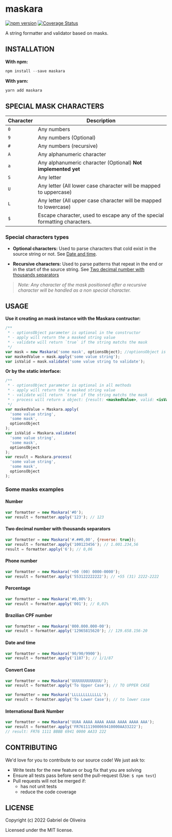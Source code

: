 # maskara
[![npm version](https://badge.fury.io/js/maskara.svg)](http://badge.fury.io/js/string-mask)
[![Coverage Status](https://coveralls.io/repos/github/th3rius/maskara/badge.svg?branch=master)](https://coveralls.io/github/th3rius/maskara?branch=master)

A string formatter and validator based on masks.

## INSTALLATION

**With npm:**

```javascript
npm install --save maskara
```

**With yarn:**

```javascript
yarn add maskara
```

## SPECIAL MASK CHARACTERS

| Character | Description                                                                |
| --------- | -------------------------------------------------------------------------- |
| `0`       | Any numbers                                                                |
| `9`       | Any numbers (Optional)                                                     |
| `#`       | Any numbers (recursive)                                                    |
| `A`       | Any alphanumeric character                                                 |
| `a`       | Any alphanumeric character (Optional) **Not implemented yet**              |
| `S`       | Any letter                                                                 |
| `U`       | Any letter (All lower case character will be mapped to uppercase)          |
| `L`       | Any letter (All upper case character will be mapped to lowercase)          |
| `$`       | Escape character, used to escape any of the special formatting characters. |

### Special characters types

- **Optional characters:** Used to parse characters that cold exist in the source string or not. See [Date and time](#date-and-time).

- **Recursive characters:** Used to parse patterns that repeat in the end or in the start of the source string. See [Two decimal number with thousands separators](#two-decimal-number-with-thousands-separators)

> _Note: Any character of the mask positioned after a recursive character will be handled as a non special character._

## USAGE

**Use it creating an mask instance with the Maskara contructor:**

```javascript
/**
 * - optionsObject parameter is optional in the constructor
 * - apply will return the a masked string value
 * - validate will return `true` if the string matchs the mask
 */
var mask = new Maskara('some mask', optionsObject); //optionsObject is optional
var maskedValue = mask.apply('some value string');
var isValid = mask.validate('some value string to validate');
```

**Or by the static interface:**

```javascript
/**
 * - optionsObject parameter is optional in all methods
 * - apply will return the a masked string value
 * - validate will return `true` if the string matchs the mask
 * - process will return a object: {result: <maskedValue>, valid: <isValid>}
 */
var maskedValue = Maskara.apply(
  'some value string',
  'some mask',
  optionsObject
);
var isValid = Maskara.validate(
  'some value string',
  'some mask',
  optionsObject
);
var result = Maskara.process(
  'some value string',
  'some mask',
  optionsObject
);
```

### Some masks examples

#### Number

```javascript
var formatter = new Maskara('#0');
var result = formatter.apply('123'); // 123
```

#### Two decimal number with thousands separators

```javascript
var formatter = new Maskara('#.##0,00', {reverse: true});
var result = formatter.apply('100123456'); // 1.001.234,56
result = formatter.apply('6'); // 0,06
```

#### Phone number

```javascript
var formatter = new Maskara('+00 (00) 0000-0000');
var result = formatter.apply('553122222222'); // +55 (31) 2222-2222
```

#### Percentage

```javascript
var formatter = new Maskara('#0,00%');
var result = formatter.apply('001'); // 0,01%
```

#### Brazilian CPF number

```javascript
var formatter = new Maskara('000.000.000-00');
var result = formatter.apply('12965815620'); // 129.658.156-20
```

#### Date and time

```javascript
var formatter = new Maskara('90/90/9900');
var result = formatter.apply('1187'); // 1/1/87
```

#### Convert Case

```javascript
var formatter = new Maskara('UUUUUUUUUUUUU');
var result = formatter.apply('To Upper Case'); // TO UPPER CASE
```

```javascript
var formatter = new Maskara('LLLLLLLLLLLLL');
var result = formatter.apply('To Lower Case'); // to lower case
```

#### International Bank Number

```javascript
var formatter = new Maskara('UUAA AAAA AAAA AAAA AAAA AAAA AAA');
var result = formatter.apply('FR761111900069410000AA33222');
// result: FR76 1111 BBBB 6941 0000 AA33 222
```

## CONTRIBUTING

We'd love for you to contribute to our source code! We just ask to:

- Write tests for the new feature or bug fix that you are solving
- Ensure all tests pass before send the pull-request (Use: `$ npm test`)
- Pull requests will not be merged if:
  - has not unit tests
  - reduce the code coverage

## LICENSE

Copyright (c) 2022 Gabriel de Oliveira

Licensed under the MIT license.
